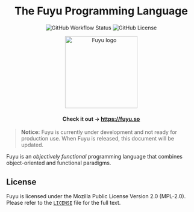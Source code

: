 <h1 align="center">The Fuyu Programming Language</h1>

<p align="center">
  <img src="https://img.shields.io/github/workflow/status/fuyu-lang/fuyu/ci/main?style=flat-square" alt="GitHub Workflow Status" />
  <img src="https://img.shields.io/github/license/fuyu-lang/fuyu?style=flat-square" alt="GitHub License" />
</p>

<p align="center">
  <img
    src="https://fuyu.so/img/fuyu-logo.svg"
    width="192px"
    height="192px"
    alt="Fuyu logo"
  />
</p>

<h4 align="center">Check it out &rarr; <a href="https://fuyu.so">https://fuyu.so</a></h4>

> **Notice:** Fuyu is currently under development and not ready for production use. When Fuyu is released, this document will be updated.

Fuyu is an _objectively functional_ programming language that combines
object-oriented and functional paradigms.



## License

Fuyu is licensed under the Mozilla Public License Version 2.0 (MPL-2.0). Please
refer to the [`LICENSE`](./LICENSE) file for the full text.
